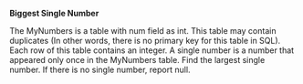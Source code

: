 **Biggest Single Number**

The MyNumbers is a table with num field as int.
This table may contain duplicates (In other words, there is no primary key for this table in SQL).
Each row of this table contains an integer.
A single number is a number that appeared only once in the MyNumbers table.
Find the largest single number. If there is no single number, report null.
